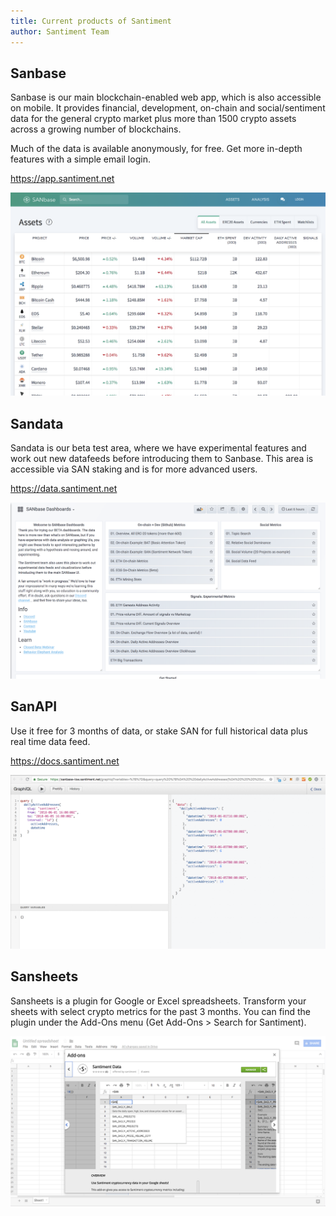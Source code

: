 ```yaml
---
title: Current products of Santiment
author: Santiment Team
---
```


## Sanbase

Sanbase is our main blockchain-enabled web app, which is also accessible
on mobile. It provides financial, development, on-chain and
social/sentiment data for the general crypto market plus more than 1500
crypto assets across a growing number of blockchains.

Much of the data is available anonymously, for free. Get more in-depth
features with a simple email login.

<https://app.santiment.net>

![](4.png)

## Sandata

Sandata is our beta test area, where
we have experimental features and work out new datafeeds before
introducing them to Sanbase. This area is accessible via SAN staking and
is for more advanced users.

<https://data.santiment.net>

![](3.png)


## SanAPI

Use it free for 3 months of data, or stake SAN for full historical data
plus real time data feed.

<https://docs.santiment.net>

![](1.png)


## Sansheets

Sansheets is a plugin for Google or Excel spreadsheets. Transform
your sheets with select crypto metrics for the past 3 months. You can
find the plugin under the Add-Ons menu (Get Add-Ons > Search for
Santiment).

![](2.png)
